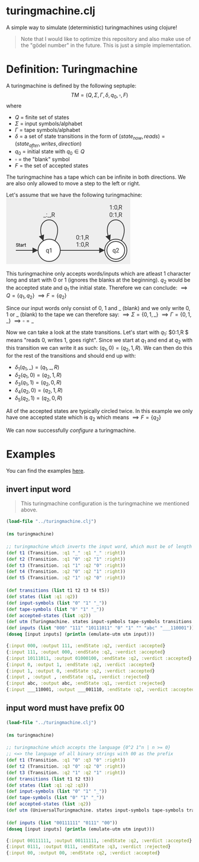 # turingmachine.clj
A simple way to simulate (deterministic) turingmachines using clojure!

> Note that I would like to optimize this repository and also make use of the "gödel number" in the future. This is just a simple implementation.

# Definition: Turingmachine
A turingmachine is defined by the following septuple:
$$ TM = (Q, \Sigma, \Gamma, \delta, q_0, \square, F) $$
where
- $Q$ = finite set of states
- $\Sigma$ = input symbols/alphabet
- $\Gamma$ = tape symbols/alphabet
- $\delta$ = a set of state transitions in the form of $(state_{now}, reads) = (state_{after}, writes, direction)$
- $q_0$ = initial state with $q_0 \in Q$
- $\square$ = the "blank" symbol
- $F$ = the set of accepted states

The turingmachine has a tape which can be infinite in both directions. We are also only allowed to move a step to the left or right.

Let's assume that we have the following turingmachine:
![](./imgs/tm_example1.png)

This turingmachine only accepts words/inputs which are atleast 1 character long and start with 0 or 1 (ignores the blanks at the beginning).
$q_2$ would be the accepted state and $q_1$ the initial state. Therefore we can conclude:
$\implies Q = \{q_1, q_2\}$
$\implies F = \{q_2\}$

Since our input words only consist of 0, 1 and _ (blank) and we only write 0, 1 or _ (blank) to the tape we can therefore say:
$\implies \Sigma = \{0, 1, \_\}$
$\implies \Gamma = \{0, 1, \_\}$
$\implies \square = \_$

Now we can take a look at the state transitions. Let's start with $q_1$:
$0:1,R $ means "reads 0, writes 1, goes right". Since we start at $q_1$ and end at $q_2$ with this transition we can write it as such: $(q_1, 0) = (q_2, 1, R)$. We can then do this for the rest of the transitions and should end up with:
- $\delta_1(q_1, \_) = (q_1, \_, R)$
- $\delta_2(q_1, 0) = (q_2, 1, R)$
- $\delta_3(q_1, 1) = (q_2, 0, R)$
- $\delta_4(q_2, 0) = (q_2, 1, R)$
- $\delta_5(q_2, 1) = (q_2, 0, R)$

All of the accepted states are typically circled twice. In this example we only have one accepted state which is $q_2$ which means
$\implies F = \{q_2\}$

We can now successfully *configure* a turingmachine.

# Examples
You can find the examples [here](./src/examples/).

## invert input word
> This turingmachine configuration is the turingmachine we mentioned above.
```clojure
(load-file "../turingmachine.clj")

(ns turingmachine)

;; turingmachine which inverts the input word, which must be of length 1 atleast
(def t1 (Transition. :q1 "_" :q1 "_" :right))
(def t2 (Transition. :q1 "0" :q2 "1" :right))
(def t3 (Transition. :q1 "1" :q2 "0" :right))
(def t4 (Transition. :q2 "0" :q2 "1" :right))
(def t5 (Transition. :q2 "1" :q2 "0" :right))

(def transitions (list t1 t2 t3 t4 t5))
(def states (list :q1 :q2))
(def input-symbols (list "0" "1" "_"))
(def tape-symbols (list "0" "1" "_"))
(def accepted-states (list :q2))
(def utm (Turingmachine. states input-symbols tape-symbols transitions :q1 "_" accepted-states))
(def inputs (list "000" "111" "10111011" "0" "1" "" "abc" "___110001"))
(doseq [input inputs] (println (emulate-utm utm input)))
```
```clojure
{:input 000, :output 111, :endState :q2, :verdict :accepted}
{:input 111, :output 000, :endState :q2, :verdict :accepted}
{:input 10111011, :output 01000100, :endState :q2, :verdict :accepted}
{:input 0, :output 1, :endState :q2, :verdict :accepted}
{:input 1, :output 0, :endState :q2, :verdict :accepted}
{:input , :output , :endState :q1, :verdict :rejected}
{:input abc, :output abc, :endState :q1, :verdict :rejected}
{:input ___110001, :output ___001110, :endState :q2, :verdict :accepted}
```

## input word must have prefix 00
```clojure
(load-file "../turingmachine.clj")

(ns turingmachine)

;; turingmachine which accepts the language {0^2 1^n | n >= 0}
;; <=> the language of all binary strings with 00 as the prefix
(def t1 (Transition. :q1 "0" :q3 "0" :right))
(def t2 (Transition. :q3 "0" :q2 "0" :right))
(def t3 (Transition. :q2 "1" :q2 "1" :right))
(def transitions (list t1 t2 t3))
(def states (list :q1 :q2 :q3))
(def input-symbols (list "0" "1" "_"))
(def tape-symbols (list "0" "1" "_"))
(def accepted-states (list :q2))
(def utm (UniversalTuringmachine. states input-symbols tape-symbols transitions :q1 "_" accepted-states))

(def inputs (list "00111111" "0111" "00"))
(doseq [input inputs] (println (emulate-utm utm input)))
```
```clojure
{:input 00111111, :output 00111111, :endState :q2, :verdict :accepted}
{:input 0111, :output 0111, :endState :q3, :verdict :rejected}
{:input 00, :output 00, :endState :q2, :verdict :accepted}
```

